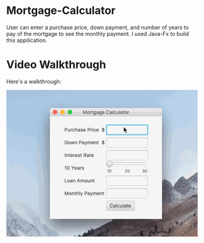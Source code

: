 # Mortgage-Calculator
User can enter a purchase price, down payment, and number of years to pay of the mortgage to see the monthly payment. 
I used Java-Fx to build this appilication. 

# Video Walkthrough 

Here's a walkthrough:

<img src='https://github.com/varunchennamadhava/Mortgage-Calculator/blob/master/mortageCalc.gif' width='' alt='Video Walkthrough' />

